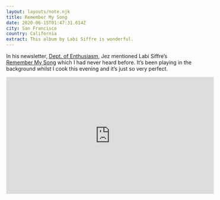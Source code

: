 ```yaml
---
layout: layouts/note.njk
title: Remember My Song
date: 2020-06-15T01:47:31.614Z
city: San Francisco
country: California
extract: This album by Labi Siffre is wonderful.
---
```


In his newsletter, [Dept. of Enthusiasm](https://jezburrows.com/enthusiasm/), Jez mentioned Labi Siffre’s [Remember My Song](https://www.youtube.com/watch?v=a25L_FZgEr4) which I had never heard before. It’s been playing in the background whilst I cook this evening and it’s just so very perfect.

<iframe width="560" height="315" src="https://www.youtube.com/embed/a25L_FZgEr4" frameborder="0" allow="accelerometer; autoplay; encrypted-media; gyroscope; picture-in-picture" allowfullscreen></iframe>
